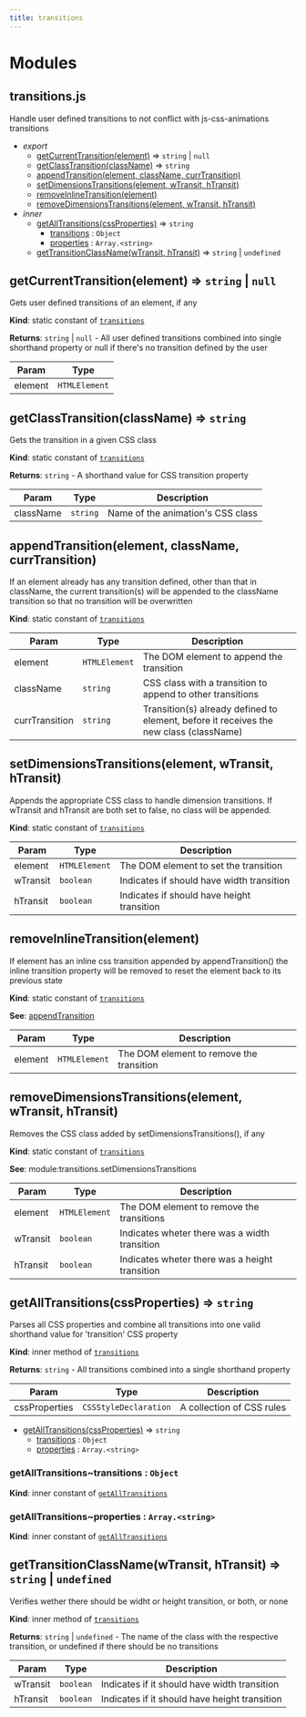```yaml
---
title: transitions
---
```


# Modules

## transitions.js

Handle user defined transitions to not conflict with js-css-animations transitions

- _export_
  - [getCurrentTransition(element)](#getcurrenttransition-element) ⇒ <code>string</code> \| <code>null</code>
  - [getClassTransition(className)](#getclasstransition-classname) ⇒ <code>string</code>
  - [appendTransition(element, className, currTransition)](#appendtransition-element-classname-currtransition)
  - [setDimensionsTransitions(element, wTransit, hTransit)](#setdimensionstransitions-element-wtransit-htransit)
  - [removeInlineTransition(element)](#removeinlinetransition-element)
  - [removeDimensionsTransitions(element, wTransit, hTransit)](#removedimensionstransitions-element-wtransit-htransit)
- _inner_
  - [getAllTransitions(cssProperties)](#getalltransitions-cssproperties) ⇒ <code>string</code>
    - [transitions](#getalltransitions-transitions) : <code>Object</code>
    - [properties](#getalltransitions-properties) : <code>Array.&lt;string&gt;</code>
  - [getTransitionClassName(wTransit, hTransit)](#gettransitionclassname-wtransit-htransit) ⇒ <code>string</code> \| <code>undefined</code>

## getCurrentTransition(element) ⇒ <code>string</code> \| <code>null</code>

Gets user defined transitions of an element, if any

**Kind**: static constant of [<code>transitions</code>](#transitions-js)

**Returns**: <code>string</code> \| <code>null</code> - All user defined transitions combined into single shorthand
property or null if there's no transition defined by the user

| Param   | Type                     |
| ------- | ------------------------ |
| element | <code>HTMLElement</code> |

## getClassTransition(className) ⇒ <code>string</code>

Gets the transition in a given CSS class

**Kind**: static constant of [<code>transitions</code>](#transitions-js)

**Returns**: <code>string</code> - A shorthand value for CSS transition property

| Param     | Type                | Description                       |
| --------- | ------------------- | --------------------------------- |
| className | <code>string</code> | Name of the animation's CSS class |

## appendTransition(element, className, currTransition)

If an element already has any transition defined, other than that in className,
the current transition(s) will be appended to the className transition so that
no transition will be overwritten

**Kind**: static constant of [<code>transitions</code>](#transitions-js)

| Param          | Type                     | Description                                                                            |
| -------------- | ------------------------ | -------------------------------------------------------------------------------------- |
| element        | <code>HTMLElement</code> | The DOM element to append the transition                                               |
| className      | <code>string</code>      | CSS class with a transition to append to other transitions                             |
| currTransition | <code>string</code>      | Transition(s) already defined to element, before it receives the new class (className) |

## setDimensionsTransitions(element, wTransit, hTransit)

Appends the appropriate CSS class to handle dimension transitions.
If wTransit and hTransit are both set to false, no class will be appended.

**Kind**: static constant of [<code>transitions</code>](#transitions-js)

| Param    | Type                     | Description                                |
| -------- | ------------------------ | ------------------------------------------ |
| element  | <code>HTMLElement</code> | The DOM element to set the transition      |
| wTransit | <code>boolean</code>     | Indicates if should have width transition  |
| hTransit | <code>boolean</code>     | Indicates if should have height transition |

## removeInlineTransition(element)

If element has an inline css transition appended by appendTransition()
the inline transition property will be removed to reset the element back
to its previous state

**Kind**: static constant of [<code>transitions</code>](#transitions-js)

**See**: [appendTransition](#appendtransition)

| Param   | Type                     | Description                              |
| ------- | ------------------------ | ---------------------------------------- |
| element | <code>HTMLElement</code> | The DOM element to remove the transition |

## removeDimensionsTransitions(element, wTransit, hTransit)

Removes the CSS class added by setDimensionsTransitions(), if any

**Kind**: static constant of [<code>transitions</code>](#transitions-js)

**See**: module:transitions.setDimensionsTransitions

| Param    | Type                     | Description                                    |
| -------- | ------------------------ | ---------------------------------------------- |
| element  | <code>HTMLElement</code> | The DOM element to remove the transitions      |
| wTransit | <code>boolean</code>     | Indicates wheter there was a width transition  |
| hTransit | <code>boolean</code>     | Indicates wheter there was a height transition |

## getAllTransitions(cssProperties) ⇒ <code>string</code>

Parses all CSS properties and combine all transitions into one valid shorthand value
for 'transition' CSS property

**Kind**: inner method of [<code>transitions</code>](#transitions-js)

**Returns**: <code>string</code> - All transitions combined into a single shorthand property

| Param         | Type                             | Description               |
| ------------- | -------------------------------- | ------------------------- |
| cssProperties | <code>CSSStyleDeclaration</code> | A collection of CSS rules |

- [getAllTransitions(cssProperties)](#getalltransitions) ⇒ <code>string</code>
  - [transitions](#getalltransitions-transitions) : <code>Object</code>
  - [properties](#getalltransitions-properties) : <code>Array.&lt;string&gt;</code>

### getAllTransitions~transitions : <code>Object</code>

**Kind**: inner constant of [<code>getAllTransitions</code>](#getalltransitions)

### getAllTransitions~properties : <code>Array.&lt;string&gt;</code>

**Kind**: inner constant of [<code>getAllTransitions</code>](#getalltransitions)

## getTransitionClassName(wTransit, hTransit) ⇒ <code>string</code> \| <code>undefined</code>

Verifies wether there should be widht or height transition, or both, or none

**Kind**: inner method of [<code>transitions</code>](#transitions-js)

**Returns**: <code>string</code> \| <code>undefined</code> - The name of the class with the respective transition, or undefined if there should be no transitions

| Param    | Type                 | Description                                   |
| -------- | -------------------- | --------------------------------------------- |
| wTransit | <code>boolean</code> | Indicates if it should have width transition  |
| hTransit | <code>boolean</code> | Indicates if it should have height transition |
